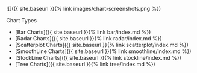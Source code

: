 ![]({{ site.baseurl }}{% link images/chart-screenshots.png %})

Chart Types

- [Bar Charts]({{ site.baseurl }}{% link bar/index.md %})
- [Radar Charts]({{ site.baseurl }}{% link radar/index.md %})
- [Scatterplot Charts]({{ site.baseurl }}{% link scatterplot/index.md %})
- [SmoothLine Charts]({{ site.baseurl }}{% link smoothline/index.md %})
- [StockLine Charts]({{ site.baseurl }}{% link stockline/index.md %})
- [Tree Charts]({{ site.baseurl }}{% link tree/index.md %})

